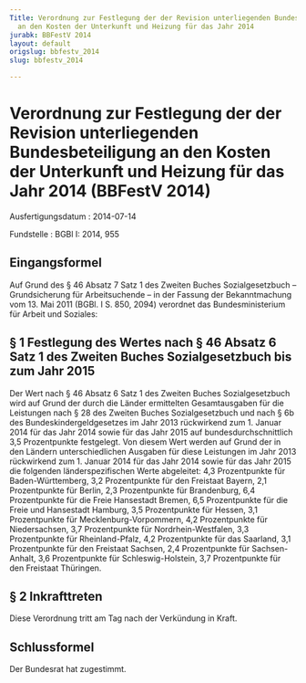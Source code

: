 ```yaml
---
Title: Verordnung zur Festlegung der der Revision unterliegenden Bundesbeteiligung
  an den Kosten der Unterkunft und Heizung für das Jahr 2014
jurabk: BBFestV 2014
layout: default
origslug: bbfestv_2014
slug: bbfestv_2014

---
```


# Verordnung zur Festlegung der der Revision unterliegenden Bundesbeteiligung an den Kosten der Unterkunft und Heizung für das Jahr 2014 (BBFestV 2014)

Ausfertigungsdatum
:   2014-07-14

Fundstelle
:   BGBl I: 2014, 955


## Eingangsformel

Auf Grund des § 46 Absatz 7 Satz 1 des Zweiten Buches Sozialgesetzbuch – Grundsicherung für Arbeitsuchende – in der Fassung der Bekanntmachung vom 13. Mai 2011 (BGBl. I S. 850, 2094) verordnet das Bundesministerium für Arbeit und Soziales:


## § 1 Festlegung des Wertes nach § 46 Absatz 6 Satz 1 des Zweiten Buches Sozialgesetzbuch bis zum Jahr 2015

Der Wert nach § 46 Absatz 6 Satz 1 des Zweiten Buches Sozialgesetzbuch wird auf Grund der durch die Länder ermittelten Gesamtausgaben für die Leistungen nach § 28 des Zweiten Buches Sozialgesetzbuch und nach § 6b des Bundeskindergeldgesetzes im Jahr 2013 rückwirkend zum 1. Januar 2014 für das Jahr 2014 sowie für das Jahr 2015 auf bundesdurchschnittlich 3,5 Prozentpunkte festgelegt. Von diesem Wert werden auf Grund der in den Ländern unterschiedlichen Ausgaben für diese Leistungen im Jahr 2013 rückwirkend zum 1. Januar 2014 für das Jahr 2014 sowie für das Jahr 2015 die folgenden länderspezifischen Werte abgeleitet:
4,3 Prozentpunkte für Baden-Württemberg,
3,2 Prozentpunkte für den Freistaat Bayern,
2,1 Prozentpunkte für Berlin,
2,3 Prozentpunkte für Brandenburg,
6,4 Prozentpunkte für die Freie Hansestadt Bremen,
6,5 Prozentpunkte für die Freie und Hansestadt Hamburg,
3,5 Prozentpunkte für Hessen,
3,1 Prozentpunkte für Mecklenburg-Vorpommern,
4,2 Prozentpunkte für Niedersachsen,
3,7 Prozentpunkte für Nordrhein-Westfalen,
3,3 Prozentpunkte für Rheinland-Pfalz,
4,2 Prozentpunkte für das Saarland,
3,1 Prozentpunkte für den Freistaat Sachsen,
2,4 Prozentpunkte für Sachsen-Anhalt,
3,6 Prozentpunkte für Schleswig-Holstein,
3,7 Prozentpunkte für den Freistaat Thüringen.


## § 2 Inkrafttreten

Diese Verordnung tritt am Tag nach der Verkündung in Kraft.


## Schlussformel

Der Bundesrat hat zugestimmt.


